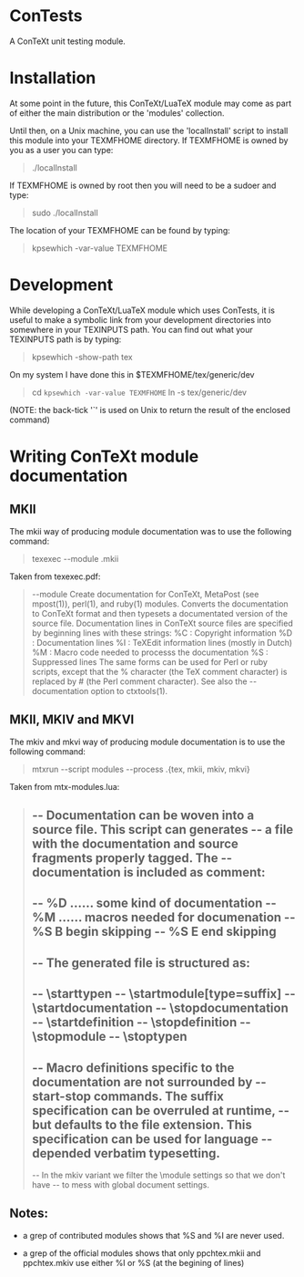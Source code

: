 # ConTests

A ConTeXt unit testing module.

# Installation

At some point in the future, this ConTeXt/LuaTeX module may come as part of 
either the main distribution or the 'modules' collection. 

Until then, on a Unix machine, you can use the 'localInstall' script to 
install this module into your TEXMFHOME directory. If TEXMFHOME is owned by 
you as a user you can type: 

> ./localInstall

If TEXMFHOME is owned by root then you will need to be a sudoer and type:

> sudo ./localInstall

The location of your TEXMFHOME can be found by typing:

> kpsewhich -var-value TEXMFHOME

# Development

While developing a ConTeXt/LuaTeX module which uses ConTests, it is useful to 
make a symbolic link from your development directories into somewhere in your 
TEXINPUTS path. You can find out what your TEXINPUTS path is by typing:

> kpsewhich -show-path tex

On my system I have done this in $TEXMFHOME/tex/generic/dev

> cd `kpsewhich -var-value TEXMFHOME`
> ln -s <The full path to your development sources> tex/generic/dev

(NOTE: the back-tick '`' is used on Unix to return the result of the enclosed 
command) 

# Writing ConTeXt module documentation

## MKII 
The mkii way of producing module documentation was to use the following command:

> texexec --module <moduleFileName>.mkii

Taken from texexec.pdf:
> --module
> Create documentation for ConTeXt, MetaPost (see mpost(1)), perl(1), and ruby(1) modules.
> Converts the documentation to ConTeXt format and then typesets a documentated version of the
> source file.
> Documentation lines in ConTeXt source files are specified by beginning lines with these strings:
> %C : Copyright information
> %D : Documentation lines
> %I : TeXEdit information lines (mostly in Dutch)
> %M : Macro code needed to processs the documentation
> %S : Suppressed lines
> The same forms can be used for Perl or ruby scripts, except that the % character (the TeX comment
> character) is replaced by # (the Perl comment character).
> See also the --documentation option to ctxtools(1).

## MKII, MKIV and MKVI

The mkiv and mkvi way of producing module documentation is to use the 
following command: 

> mtxrun --script modules --process <moduleFileName>.{tex, mkii, mkiv, mkvi}

Taken from mtx-modules.lua:
> -- Documentation can be woven into a source file. This script can generates
> -- a file with the documentation and source fragments properly tagged. The
> -- documentation is included as comment:
> --
> -- %D ......  some kind of documentation
> -- %M ......  macros needed for documenation
> -- %S B       begin skipping
> -- %S E       end skipping
> --
> -- The generated file is structured as:
> --
> -- \starttypen
> -- \startmodule[type=suffix]
> -- \startdocumentation
> -- \stopdocumentation
> -- \startdefinition
> -- \stopdefinition
> -- \stopmodule
> -- \stoptypen
> --
> -- Macro definitions specific to the documentation are not surrounded by
> -- start-stop commands. The suffix specification can be overruled at runtime,
> -- but defaults to the file extension. This specification can be used for language
> -- depended verbatim typesetting.
> --
> -- In the mkiv variant we filter the \module settings so that we don't have
> -- to mess with global document settings.

## Notes:

* a grep of contributed modules shows that %S and %I are never used. 

* a grep of the official modules shows that only ppchtex.mkii and 
ppchtex.mkiv use either %I or %S (at the begining of lines) 


